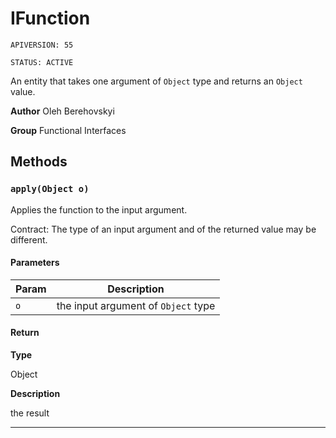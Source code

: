 # IFunction

`APIVERSION: 55`

`STATUS: ACTIVE`

An entity that takes one argument of `Object` type and returns an `Object` value.


**Author** Oleh Berehovskyi


**Group** Functional Interfaces

## Methods
### `apply(Object o)`

Applies the function to the input argument. <p>Contract: The type of an input argument and of the returned value may be different.</p>

#### Parameters
|Param|Description|
|---|---|
|`o`|the input argument of `Object` type|

#### Return

**Type**

Object

**Description**

the result

---

